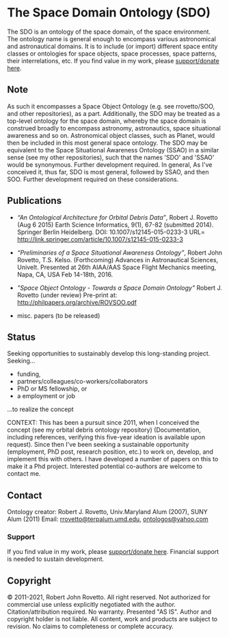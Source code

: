 # The Space Domain Ontology (SDO)

The SDO is an ontology of the space domain, of the space environment. The ontology name is general enough to encompass various astronomical and astronautical domains. It is to include (or import) different space entity classes or ontologies for space objects, space processes, space patterns, their interrelations, etc. If you find value in my work, please [support/donate here](https://gogetfunding.com/creating-meaning-full-space-terminologies-knowledge-models-for-space-safety/).


## Note
As such it encompasses a Space Object Ontology (e.g. see rrovetto/SOO, and other repositories), as a part. 
Additionally, the SDO may be treated as a top-level ontology for the space domain, whereby the space domain is construed broadly to encompass astronomy, astronautics, space situational awareness and so on. Astronomical object classes, such as Planet, would then be included in this most general space ontology. The SDO may be equivalent to the Space Situational Awareness Ontology (SSAO) in a similar sense (see my other repositories), such that the names 'SDO' and 'SSAO' would be synonymous. Further development required. In general, As I've conceived it, thus far, SDO is most general, followed by SSAO, and then SOO. Further development required on these considerations.

## Publications
* _“An Ontological Architecture for Orbital Debris Data”_, Robert J. Rovetto (Aug 6 2015) Earth Science Informatics, 9(1), 67-82 (submitted 2014). Springer Berlin Heidelberg. DOI: 10.1007/s12145-015-0233-3 
URL= http://link.springer.com/article/10.1007/s12145-015-0233-3

* _“Preliminaries of a Space Situational Awareness Ontology”_, Robert John Rovetto, T.S. Kelso. (Forthcoming) Advances in Astronautical Sciences, Univelt. Presented at 26th AIAA/AAS Space Flight Mechanics meeting, Napa, CA, USA Feb 14-18th, 2016.

* _"Space Object Ontology - Towards a Space Domain Ontology"_ Robert J. Rovetto (under review) 
    Pre-print at: http://philpapers.org/archive/ROVSOO.pdf

* misc. papers (to be released)

## Status
Seeking opportunities to sustainably develop this long-standing project. Seeking...
* funding, 
* partners/colleagues/co-workers/collaborators
* PhD or MS fellowship, or 
* a employment or job

...to realize the concept

CONTEXT: This has been a pursuit since 2011, when I conceived the concept (see my orbital debris ontology repository) (Documentation, including references, verifying this five-year ideation is available upon request). Since then I've been seeking a sustainable opportunity (employment, PhD post, research position, etc.) to work on, develop, and implement this with others. I have developed a number of papers on this to make it a Phd project. Interested potential co-authors are welcome to contact me.

## Contact
Ontology creator: Robert J. Rovetto, Univ.Maryland Alum (2007), SUNY Alum (2011)
Email: rrovetto@terpalum.umd.edu, ontologos@yahoo.com

### Support
If you find value in my work, please [support/donate here](https://gogetfunding.com/knowledge-organization-services-ontology-terminology-metadata-concept-analysis/). Financial support is needed to sustain development.
## Copyright
© 2011-2021, Robert John Rovetto. All right reserved.
Not authorized for commercial use unless explicitly negotiated with the author. Citation/attribution required.
No warranty. Presented "AS IS". Author and copyright holder is not liable. All content, work and products are subject to revision. No claims to completeness or complete accuracy.
